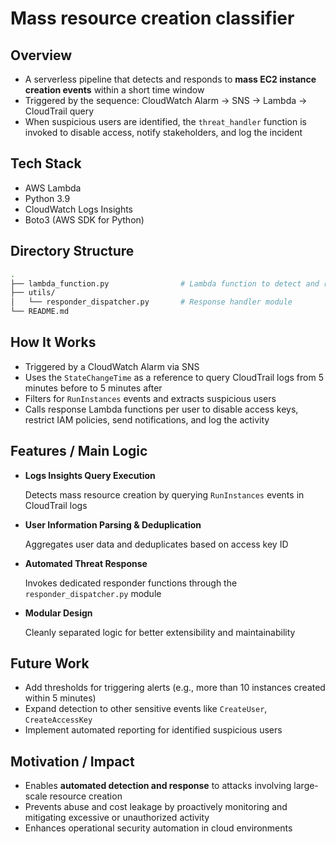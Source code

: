 # Mass resource creation classifier

## Overview

- A serverless pipeline that detects and responds to **mass EC2 instance creation events** within a short time window
- Triggered by the sequence: CloudWatch Alarm → SNS → Lambda → CloudTrail query
- When suspicious users are identified, the `threat_handler` function is invoked to disable access, notify stakeholders, and log the incident

## Tech Stack

- AWS Lambda
- Python 3.9
- CloudWatch Logs Insights
- Boto3 (AWS SDK for Python)

## Directory Structure

```bash
.
├── lambda_function.py                # Lambda function to detect and respond to mass EC2 creation
├── utils/
│   └── responder_dispatcher.py       # Response handler module
└── README.md
```

## How It Works

- Triggered by a CloudWatch Alarm via SNS
- Uses the `StateChangeTime` as a reference to query CloudTrail logs from 5 minutes before to 5 minutes after
- Filters for `RunInstances` events and extracts suspicious users
- Calls response Lambda functions per user to disable access keys, restrict IAM policies, send notifications, and log the activity

## Features / Main Logic

- **Logs Insights Query Execution**
    
    Detects mass resource creation by querying `RunInstances` events in CloudTrail logs
    
- **User Information Parsing & Deduplication**
    
    Aggregates user data and deduplicates based on access key ID
    
- **Automated Threat Response**
    
    Invokes dedicated responder functions through the `responder_dispatcher.py` module
    
- **Modular Design**
    
    Cleanly separated logic for better extensibility and maintainability
    

## Future Work

- Add thresholds for triggering alerts (e.g., more than 10 instances created within 5 minutes)
- Expand detection to other sensitive events like `CreateUser`, `CreateAccessKey`
- Implement automated reporting for identified suspicious users

## Motivation / Impact

- Enables **automated detection and response** to attacks involving large-scale resource creation
- Prevents abuse and cost leakage by proactively monitoring and mitigating excessive or unauthorized activity
- Enhances operational security automation in cloud environments